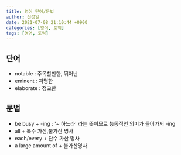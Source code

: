 ```yaml
---
title: 영어 단어/문법
author: 신성일
date: 2021-07-08 21:10:44 +0900
categories: [영어, 토익]
tags: [영어, 토익]
---
```


## 단어

- notable : 주목할만한, 뛰어난
- eminent : 저명한
- elaborate : 정교한

## 문법

- be busy + -ing : '~ 하느라' 라는 뜻이므로 능동적인 의미가 들어가서 -ing
- all + 복수 가산,불가산 명사
- each/every + 단수 가산 명사
- a large amount of + 불가산명사
